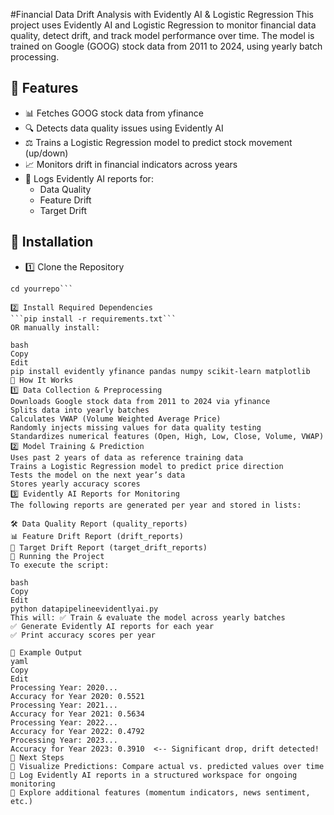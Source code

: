 #Financial Data Drift Analysis with Evidently AI & Logistic Regression
This project uses Evidently AI and Logistic Regression to monitor financial data quality, detect drift, and track model performance over time. The model is trained on Google (GOOG) stock data from 2011 to 2024, using yearly batch processing.

## 📌 Features
- 📊 Fetches GOOG stock data from yfinance
- 🔍 Detects data quality issues using Evidently AI
- ⚖️ Trains a Logistic Regression model to predict stock movement (up/down)
- 📈 Monitors drift in financial indicators across years
- 📑 Logs Evidently AI reports for:
  - Data Quality
  - Feature Drift
  - Target Drift
  
## 📌 Installation
- 1️⃣ Clone the Repository
  
```git clone https://github.com/yourusername/yourrepo.git
cd yourrepo```

2️⃣ Install Required Dependencies
```pip install -r requirements.txt```
OR manually install:

bash
Copy
Edit
pip install evidently yfinance pandas numpy scikit-learn matplotlib
📌 How It Works
1️⃣ Data Collection & Preprocessing
Downloads Google stock data from 2011 to 2024 via yfinance
Splits data into yearly batches
Calculates VWAP (Volume Weighted Average Price)
Randomly injects missing values for data quality testing
Standardizes numerical features (Open, High, Low, Close, Volume, VWAP)
2️⃣ Model Training & Prediction
Uses past 2 years of data as reference training data
Trains a Logistic Regression model to predict price direction
Tests the model on the next year’s data
Stores yearly accuracy scores
3️⃣ Evidently AI Reports for Monitoring
The following reports are generated per year and stored in lists:

🛠 Data Quality Report (quality_reports)
📊 Feature Drift Report (drift_reports)
🎯 Target Drift Report (target_drift_reports)
📌 Running the Project
To execute the script:

bash
Copy
Edit
python datapipelineevidentlyai.py
This will: ✅ Train & evaluate the model across yearly batches
✅ Generate Evidently AI reports for each year
✅ Print accuracy scores per year

📌 Example Output
yaml
Copy
Edit
Processing Year: 2020...
Accuracy for Year 2020: 0.5521
Processing Year: 2021...
Accuracy for Year 2021: 0.5634
Processing Year: 2022...
Accuracy for Year 2022: 0.4792
Processing Year: 2023...
Accuracy for Year 2023: 0.3910  <-- Significant drop, drift detected!
📌 Next Steps
🔹 Visualize Predictions: Compare actual vs. predicted values over time
🔹 Log Evidently AI reports in a structured workspace for ongoing monitoring
🔹 Explore additional features (momentum indicators, news sentiment, etc.)
